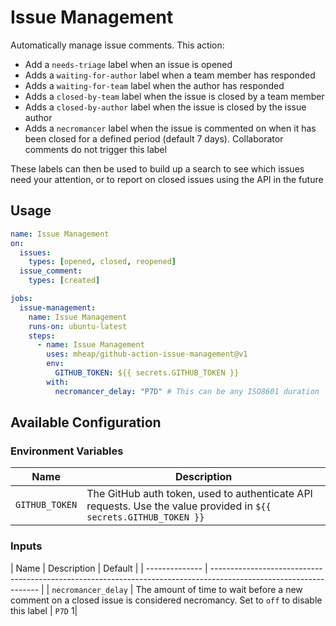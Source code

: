 # Issue Management

Automatically manage issue comments. This action:

- Add a `needs-triage` label when an issue is opened
- Adds a `waiting-for-author` label when a team member has responded
- Adds a `waiting-for-team` label when the author has responded
- Adds a `closed-by-team` label when the issue is closed by a team member
- Adds a `closed-by-author` label when the issue is closed by the issue author
- Adds a `necromancer` label when the issue is commented on when it has been closed for a defined period (default 7 days). Collaborator comments do not trigger this label

These labels can then be used to build up a search to see which issues need your attention, or to report on closed issues using the API in the future

## Usage

```yaml
name: Issue Management
on:
  issues:
    types: [opened, closed, reopened]
  issue_comment:
    types: [created]

jobs:
  issue-management:
    name: Issue Management
    runs-on: ubuntu-latest
    steps:
      - name: Issue Management
        uses: mheap/github-action-issue-management@v1
        env:
          GITHUB_TOKEN: ${{ secrets.GITHUB_TOKEN }}
        with:
          necromancer_delay: "P7D" # This can be any ISO8601 duration
```

## Available Configuration

### Environment Variables

| Name           | Description                                                                                                       |
| -------------- | ----------------------------------------------------------------------------------------------------------------- |
| `GITHUB_TOKEN` | The GitHub auth token, used to authenticate API requests. Use the value provided in `${{ secrets.GITHUB_TOKEN }}` |

### Inputs

| Name | Description |
Default |
| -------------- | ----------------------------------------------------------------------------------------------------------------- |
| `necromancer_delay` | The amount of time to wait before a new comment on a closed issue is considered necromancy. Set to `off` to disable this label | `P7D` 1|
